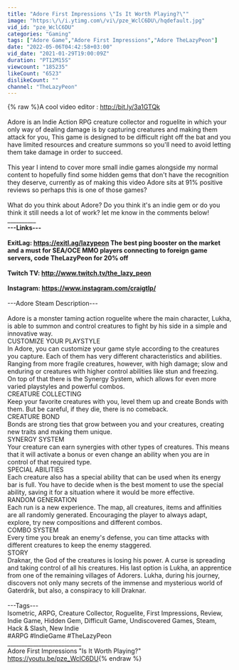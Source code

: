 ```yaml
---
title: "Adore First Impressions \"Is It Worth Playing?\""
image: "https:\/\/i.ytimg.com\/vi\/pze_WclC6DU\/hqdefault.jpg"
vid_id: "pze_WclC6DU"
categories: "Gaming"
tags: ["Adore Game","Adore First Impressions","Adore TheLazyPeon"]
date: "2022-05-06T04:42:58+03:00"
vid_date: "2021-01-29T19:00:09Z"
duration: "PT12M15S"
viewcount: "185235"
likeCount: "6523"
dislikeCount: ""
channel: "TheLazyPeon"
---
```

{% raw %}A cool video editor : <a rel="nofollow" target="blank" href="http://bit.ly/3a1GTQk">http://bit.ly/3a1GTQk</a><br /><br />Adore is an Indie Action RPG creature collector and roguelite in which your only way of dealing damage is by capturing creatures and making them attack for you, This game is designed to be difficult right off the bat and you have limited resources and creature summons so you'll need to avoid letting them take damage in order to succeed.<br /><br />This year I intend to cover more small indie games alongside my normal content to hopefully find some hidden gems that don't have the recognition they deserve, currently as of making this video Adore sits at 91% positive reviews so perhaps this is one of those games?<br /><br />What do you think about Adore? Do you think it's an indie gem or do you think it still needs a lot of work? let me know in the comments below!<br />__________________________________<br />---Links---<br /><br />ExitLag: <a rel="nofollow" target="blank" href="https://exitl.ag/lazypeon">https://exitl.ag/lazypeon</a> The best ping booster on the market and a must for SEA/OCE MMO players connecting to foreign game servers, code TheLazyPeon for 20% off<br /><br />Twitch TV: <a rel="nofollow" target="blank" href="http://www.twitch.tv/the_lazy_peon">http://www.twitch.tv/the_lazy_peon</a><br /><br />Instagram: <a rel="nofollow" target="blank" href="https://www.instagram.com/craigtlp/">https://www.instagram.com/craigtlp/</a><br />________________________<br />---Adore Steam Description---<br /><br />Adore is a monster taming action roguelite where the main character, Lukha, is able to summon and control creatures to fight by his side in a simple and innovative way.<br />CUSTOMIZE YOUR PLAYSTYLE<br />In Adore, you can customize your game style according to the creatures you capture. Each of them has very different characteristics and abilities. Ranging from more fragile creatures, however, with high damage; slow and enduring or creatures with higher control abilities like stun and freezing.<br />On top of that there is the Synergy System, which allows for even more varied playstyles and powerful combos.<br />CREATURE COLLECTING<br />Keep your favorite creatures with you, level them up and create Bonds with them. But be careful, if they die, there is no comeback.<br />CREATURE BOND<br />Bonds are strong ties that grow between you and your creatures, creating new traits and making them unique.<br />SYNERGY SYSTEM<br />Your creature can earn synergies with other types of creatures. This means that it will activate a bonus or even change an ability when you are in control of that required type.<br />SPECIAL ABILITIES<br />Each creature also has a special ability that can be used when its energy bar is full. You have to decide when is the best moment to use the special ability, saving it for a situation where it would be more effective.<br />RANDOM GENERATION<br />Each run is a new experience. The map, all creatures, items and affinities are all randomly generated. Encouraging the player to always adapt, explore, try new compositions and different combos.<br />COMBO SYSTEM<br />Every time you break an enemy's defense, you can time attacks with different creatures to keep the enemy staggered.<br />STORY<br />Draknar, the God of the creatures is losing his power. A curse is spreading and taking control of all his creatures. His last option is Lukha, an apprentice from one of the remaining villages of Adorers. Lukha, during his journey, discovers not only many secrets of the immense and mysterious world of Gaterdrik, but also, a conspiracy to kill Draknar.<br /><br />---Tags---<br />Isometric, ARPG, Creature Collector, Roguelite, First Impressions, Review, Indie Game, Hidden Gem, Difficult Game, Undiscovered Games, Steam, Hack &amp; Slash, New Indie<br />#ARPG #IndieGame #TheLazyPeon <br />__________________________<br />Adore First Impressions &quot;Is It Worth Playing?&quot;<br /><a rel="nofollow" target="blank" href="https://youtu.be/pze_WclC6DU">https://youtu.be/pze_WclC6DU</a>{% endraw %}

